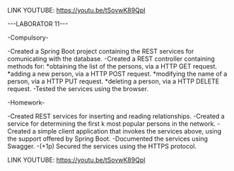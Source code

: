 LINK YOUTUBE: https://youtu.be/tSovwK89QpI

---LABORATOR 11---

-Compulsory-

-Created a Spring Boot project containing the REST services for comunicating with the database.
-Created a REST controller containing methods for:
     *obtaining the list of the persons, via a HTTP GET request.
     *adding a new person, via a HTTP POST request.
     *modifying the name of a person, via a HTTP PUT request.
     *deleting a person, via a HTTP DELETE request.
-Tested the services using the browser.

-Homework-

-Created REST services for inserting and reading relationships.
-Created a service for determining the first k most popular persons in the network.
-Created a simple client application that invokes the services above, using the support offered by Spring Boot.
-Documented the services using Swagger.
-(+1p) Secured the services using the HTTPS protocol.


LINK YOUTUBE: https://youtu.be/tSovwK89QpI